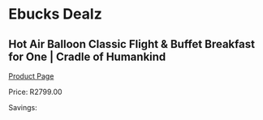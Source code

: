 
# Ebucks Dealz
## Hot Air Balloon Classic Flight & Buffet Breakfast for One | Cradle of Humankind
[Product Page](https://www.ebucks.com/web/shop/productSelected.do?prodId=1133018929&catId=322194367)

Price: R2799.00

Savings: 


	